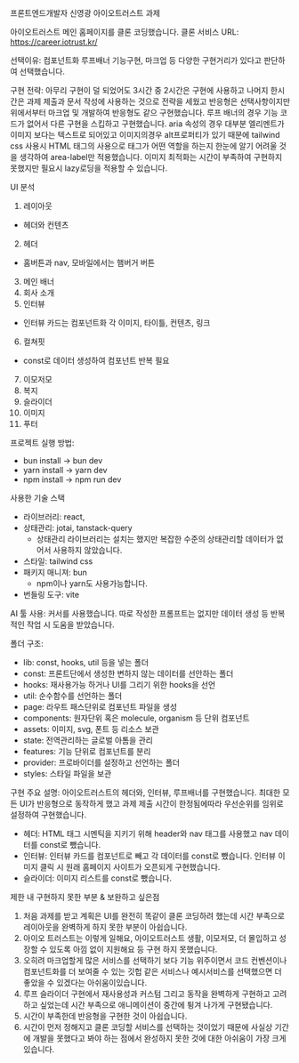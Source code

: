 프론트엔드개발자 신영광 아이오트러스트 과제

아이오트러스트 메인 홈페이지를 클론 코딩했습니다.
클론 서비스 URL: https://career.iotrust.kr/

선택이유: 컴포넌트화 루프배너 기능구현, 마크업 등 다양한 구현거리가 있다고 판단하여 선택했습니다.

구현 전략: 아무리 구현이 덜 되었어도 3시간 중 2시간은 구현에 사용하고 나머지 한시간은 과제 제출과 문서 작성에 사용하는 것으로 전략을 세웠고 반응형은 선택사항이지만 위에서부터 마크업 및 개발하여 반응형도 같으 구현했습니다. 루프 배너의 경우 기능 코드가 없어서 다른 구현을 스킵하고 구현했습니다. aria 속성의 경우 대부분 엘리멘트가 이미지 보다는 텍스트로 되어있고 이미지의경우 alt프로퍼티가 있기 때문에 tailwind css 사용시 HTML 태그의 사용으로 태그가 어떤 역할을 하는지 한눈에 알기 어려울 것을 생각하여 area-label만 적용했습니다. 이미지 최적화는 시간이 부족하여 구현하지 못했지만 필요시 lazy로딩을 적용할 수 있습니다.

UI 분석

1. 레이아웃

- 헤더와 컨텐츠

2. 헤더

- 홈버튼과 nav, 모바일에서는 햄버거 버튼

3. 메인 배너
4. 회사 소개
5. 인터뷰

- 인터뷰 카드는 컴포넌트화 각 이미지, 타이틀, 컨텐츠, 링크

6. 컬쳐핏

- const로 데이터 생성하여 컴포넌트 반복 필요

7. 이모저모
8. 복지
9. 슬라이더
10. 이미지
11. 푸터

프로젝트 실행 방법:

- bun install -> bun dev
- yarn install -> yarn dev
- npm install -> npm run dev

사용한 기술 스택

- 라이브러리: react,
- 상태관리: jotai, tanstack-query
  - 상태관리 라이브러리는 설치는 했지만 복잡한 수준의 상태관리할 데이터가 없어서 사용하지 않았습니다.
- 스타일: tailwind css
- 패키지 매니져: bun
  - npm이나 yarn도 사용가능합니다.
- 번들링 도구: vite

AI 툴 사용: 커서를 사용했습니다. 따로 작성한 프롬프트는 없지만 데이터 생성 등 반복적인 작업 시 도움을 받았습니다.

폴더 구조:

- lib: const, hooks, util 등을 넣는 폴더
- const: 프론트단에서 생성한 변하지 않는 데이터를 선안하는 폴더
- hooks: 재사용가능 하거나 UI를 그리기 위한 hooks을 선언
- util: 순수함수를 선언하는 폴더
- page: 라우트 패스단위로 컴포넌트 파일을 생성
- components: 원자단위 혹은 molecule, organism 등 단위 컴포넌트
- assets: 이미지, svg, 폰트 등 리소스 보관
- state: 전역관리하는 글로벌 아톰을 관리
- features: 기능 단위로 컴포넌트를 분리
- provider: 프로바이더를 설정하고 선언하는 폴더
- styles: 스타일 파일을 보관

구현 주요 설명:
아이오트러스트의 헤더와, 인터뷰, 루프배너를 구현했습니다.
최대한 모든 UI가 반응형으로 동작하게 했고 과제 제출 시간이 한정됨에따라 우선순위를 임위로 설정하여 구현했습니다.

- 헤더: HTML 태그 시멘틱을 지키기 위해 header와 nav 태그를 사용했고 nav 데이터를 const로 뺐습니다.
- 인터뷰: 인터뷰 카드를 컴포넌트로 빼고 각 데이터를 const로 뺐습니다. 인터뷰 이미지 클릭 시 원래 홈페이지 사이트가 오픈되게 구현했습니다.
- 슬라이더: 이미지 리스트를 const로 뺐습니다.

제한 내 구현하지 못한 부분 & 보완하고 싶은점

1. 처음 과제를 받고 계획은 UI를 완전히 똑같이 클론 코딩하려 했는데 시간 부족으로 레이아웃을 완벽하게 하지 못한 부분이 아쉽습니다.
2. 아이오 트러스트는 이렇게 일해요, 아이오트러스트 생활, 이모저모, 더 몰입하고 성장할 수 있도록 아낌 없이 지원해요 등 구현 하지 못했습니다.
3. 오히려 마크업할게 많은 서비스를 선택하기 보다 기능 위주이면서 코드 컨벤션이나 컴포넌트화를 더 보여줄 수 있는 깃헙 같은 서비스나 예시서비스를 선택했으면 더 좋았을 수 있겠다는 아쉬움이있습니다.
4. 루프 슬라이더 구현에서 재사용성과 커스텀 그리고 동작을 완벽하게 구현하고 고려하고 싶었는데 시간 부족으로 애니메이션이 중간에 튕겨 나가게 구현됐습니다.
5. 시간이 부족한데 반응형을 구현한 것이 아쉽습니다.
6. 시간이 먼저 정해지고 클론 코딩할 서비스를 선택하는 것이었기 때문에 사실상 기간에 개발을 못했다고 봐야 하는 점에서 완성하지 못한 것에 대한 아쉬움이 가장 크게 있습니다.
